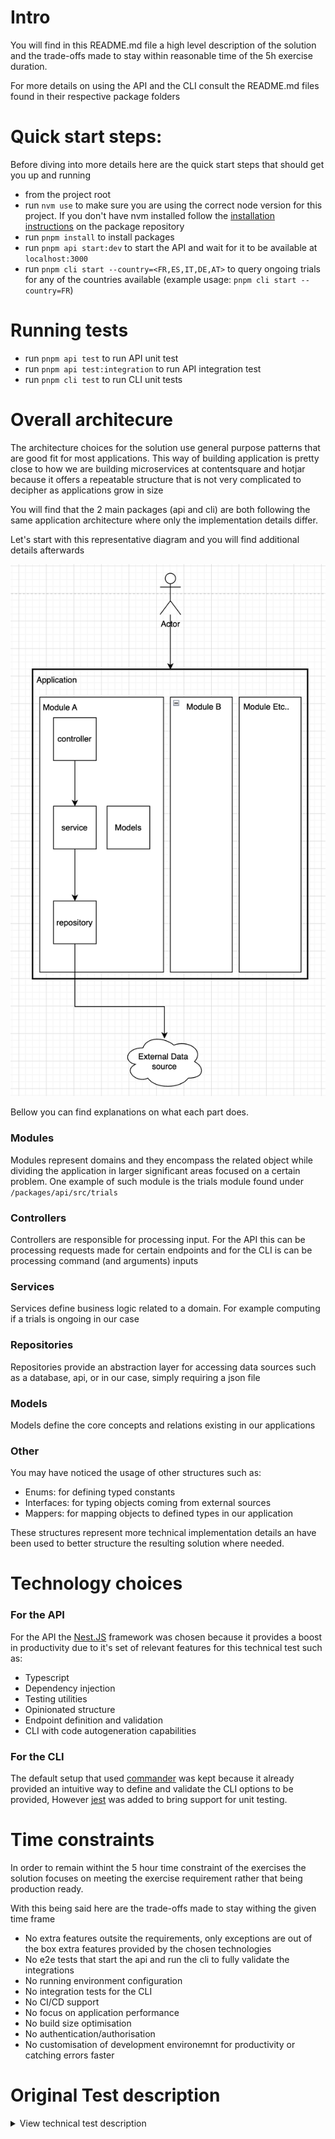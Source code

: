 # Intro

You will find in this README.md file a high level description of the solution and the trade-offs made to stay within reasonable time of the 5h exercise duration.

For more details on using the API and the CLI consult the README.md files found in their respective package folders

# Quick start steps:

Before diving into more details here are the quick start steps that should get you up and running

- from the project root
- run `nvm use` to make sure you are using the correct node version for this project. If you don't have nvm installed follow the [installation instructions](https://github.com/nvm-sh/nvm) on the package repository
- run `pnpm install` to install packages
- run `pnpm api start:dev` to start the API and wait for it to be available at `localhost:3000`
- run `pnpm cli start --country=<FR,ES,IT,DE,AT>` to query ongoing trials for any of the countries available (example usage: `pnpm cli start --country=FR`)

# Running tests
- run `pnpm api test` to run API unit test
- run `pnpm api test:integration` to run API integration test
- run `pnpm cli test` to run CLI unit tests

# Overall architecure

The architecture choices for the solution use general purpose patterns that are good fit for most applications. This way of building application is pretty close to how we are building microservices at contentsquare and hotjar because it offers a repeatable structure that is not very complicated to decipher as applications grow in size

You will find that the 2 main packages (api and cli) are both following the same application architecture where only the implementation details differ.

Let's start with this representative diagram and you will find additional details afterwards

![alt text](image.png)

Bellow you can find explanations on what each part does.

### Modules
Modules represent domains and they encompass the related object while dividing the application in larger significant areas focused on a certain problem. One example of such module is the trials module found under `/packages/api/src/trials`

### Controllers
Controllers are responsible for processing input. For the API this can be processing requests made for certain endpoints and for the CLI is can be processing command (and arguments) inputs

### Services
Services define business logic related to a domain. For example computing if a trials is ongoing in our case

### Repositories
Repositories provide an abstraction layer for accessing data sources such as a database, api, or in our case, simply requiring a json file

### Models
Models define the core concepts and relations existing in our applications

### Other
You may have noticed the usage of other structures such as:
- Enums: for defining typed constants
- Interfaces: for typing objects coming from external sources
- Mappers: for mapping objects to defined types in our application

These structures represent more technical implementation details an have been used to better structure the resulting solution where needed.

# Technology choices

### For the API
For the API the [Nest.JS](https://nestjs.com/) framework was chosen because it provides a boost in productivity due to it's set of relevant features for this technical test such as:
- Typescript
- Dependency injection
- Testing utilities
- Opinionated structure
- Endpoint definition and validation
- CLI with code autogeneration capabilities

### For the CLI
The default setup that used [commander](https://www.npmjs.com/package/commander) was kept because it already provided an intuitive way to define and validate the CLI options to be provided, However [jest](https://jestjs.io/fr/) was added to bring support for unit testing.

# Time constraints

In order to remain withint the 5 hour time constraint of the exercises the solution focuses on meeting the exercise requirement rather that being production ready. 

With this being said here are the trade-offs made to stay withing the given time frame
- No extra features outsite the requirements, only exceptions are out of the box extra features provided by the chosen technologies
- No e2e tests that start the api and run the cli to fully validate the integrations
- No running environment configuration
- No integration tests for the CLI
- No CI/CD support
- No focus on application performance
- No build size optimisation
- No authentication/authorisation
- No customisation of development environemnt for productivity or catching errors faster

# Original Test description

<details>

<summary>View technical test description</summary>

<br>

# Context
As a senior product engineer in the team, you suggested to build an internal tool for our customer success team. You agreed with the product team on the following milestones.

## Step 1: Web API

We first need to be able to query the list of ongoing clinical trials. Two fields are available for queries:
* Sponsor name
* Country code

We already have access to a third-party API (represented by [this file](trials.json)) listing all clinical trials, and we are going to build a wrapper around it.

A trial is _ongoing_ if:

- its start date is in the past
- its end date is in the future
- it has not been canceled

Here is the payload you should obtain when querying ongoing clinical trials for the sponsor "Sanofi":

```json
[
  {
    "name": "Olaparib + Sapacitabine in BRCA Mutant Breast Cancer",
    "start_date": "2019-01-01",
    "end_date": "2025-08-01",
    "sponsor": "Sanofi"
  },
  {
    "name": "Topical Calcipotriene Treatment for Breast Cancer Immunoprevention",
    "start_date": "2018-03-20",
    "end_date": "2032-09-10",
    "sponsor": "Sanofi"
  }
]
```

Example stack: http server exposing REST endpoint that serves json payloads.

## Step 2: Command-line interface

We will then build a command-line interface that displays the list of ongoing clinical trials for a given country code. It will be deployed on the computers of the customer success team. We already have access to a [file](countries.json) that maps country codes to country names. We will leverage what we have already built in the previous step.

Here is the output you should get for the country code "FR":

```txt
Olaparib + Sapacitabine in BRCA Mutant Breast Cancer, France
Topical Calcipotriene Treatment for Breast Cancer Immunoprevention, France
```

# Instructions

- [ ] Clone this repository (do **not** fork it)
- [ ] Implement the features step-by-step (your commit history should be clear to follow)
- [ ] Document your architecture and design choices along the way
- [ ] Provide instructions on how we can run your code
- [ ] Publish it on GitHub (or equivalent)
- [ ] Send us the link and tell us approximately how much time you spent on this assignment

## Guidelines

We expect you to spend no more than 5 hours on this assignment.

To get you started quicker, we setup a typescript monorepo with an API and a CLI. Feel free to use other languages and technologies you are more comfortable with. You are encouraged to make good use of open-source code.

## Expectations
- [ ] You followed the instructions 
- [ ] We can run & query the Web API
- [ ] We can run the CLI
- [ ] We can run tests
- [ ] The applications are bug free

## Out of scope

- Authentication / authorization
- Usage of third party tools, like a CI service
- Performance
- Security

# Setup instructions

In order to setup and run the existing basic project we provided:
- install node (see .nvmrc)
- install and run `pnpm install`
- see the documentation in packages/api and packages/cli
</details>
